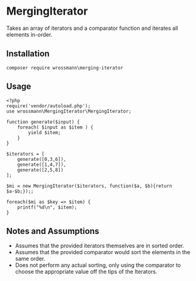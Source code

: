 # MergingIterator

Takes an array of iterators and a comparator function and iterates all elements in-order.

## Installation

```
composer require wrossmann\merging-iterator
```

## Usage

```
<?php
require('vendor/autoload.php');
use wrossmann\MergingIterator\MergingIterator;

function generate($input) {
    foreach( $input as $item ) {
        yield $item;
    }
}

$iterators = [
    generate([0,3,6]),
    generate([1,4,7]),
    generate([2,5,8])
];

$mi = new MergingIterator($iterators, function($a, $b){return $a-$b;});;

foreach($mi as $key => $item) {
    printf("%d\n", $item);
}
```

## Notes and Assumptions

* Assumes that the provided iterators themselves are in sorted order.
* Assumes that the provided comparator would sort the elements in the same order.
* Does not perform any actual sorting, only using the comparator to choose the appropriate value off the tips of the Iterators.

